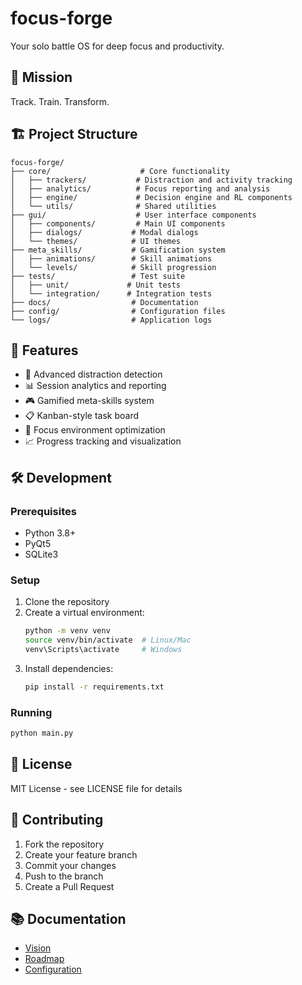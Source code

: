 # focus-forge

Your solo battle OS for deep focus and productivity.

## 🎯 Mission

Track. Train. Transform.

## 🏗️ Project Structure

```
focus-forge/
├── core/                    # Core functionality
│   ├── trackers/           # Distraction and activity tracking
│   ├── analytics/          # Focus reporting and analysis
│   ├── engine/             # Decision engine and RL components
│   └── utils/              # Shared utilities
├── gui/                    # User interface components
│   ├── components/         # Main UI components
│   ├── dialogs/           # Modal dialogs
│   └── themes/            # UI themes
├── meta_skills/           # Gamification system
│   ├── animations/        # Skill animations
│   └── levels/            # Skill progression
├── tests/                 # Test suite
│   ├── unit/             # Unit tests
│   └── integration/      # Integration tests
├── docs/                  # Documentation
├── config/                # Configuration files
└── logs/                  # Application logs
```

## 🚀 Features

- 🧠 Advanced distraction detection
- 📊 Session analytics and reporting
- 🎮 Gamified meta-skills system
- 📋 Kanban-style task board
- 🎯 Focus environment optimization
- 📈 Progress tracking and visualization

## 🛠️ Development

### Prerequisites

- Python 3.8+
- PyQt5
- SQLite3

### Setup

1. Clone the repository
2. Create a virtual environment:
   ```bash
   python -m venv venv
   source venv/bin/activate  # Linux/Mac
   venv\Scripts\activate     # Windows
   ```
3. Install dependencies:
   ```bash
   pip install -r requirements.txt
   ```

### Running

```bash
python main.py
```

## 📝 License

MIT License - see LICENSE file for details

## 🤝 Contributing

1. Fork the repository
2. Create your feature branch
3. Commit your changes
4. Push to the branch
5. Create a Pull Request

## 📚 Documentation

- [Vision](docs/VISION.md)
- [Roadmap](docs/ROADMAP_V2.md)
- [Configuration](config/project_config.yaml)



